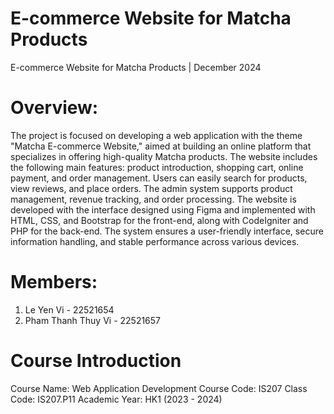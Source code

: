 # E-commerce Website for Matcha Products
E-commerce Website for Matcha Products | December 2024

# Overview: 
The project is focused on developing a web application with the theme "Matcha E-commerce Website," aimed at building an online platform that specializes in offering high-quality Matcha products. The website includes the following main features: product introduction, shopping cart, online payment, and order management. Users can easily search for products, view reviews, and place orders. The admin system supports product management, revenue tracking, and order processing.
The website is developed with the interface designed using Figma and implemented with HTML, CSS, and Bootstrap for the front-end, along with CodeIgniter and PHP for the back-end. The system ensures a user-friendly interface, secure information handling, and stable performance across various devices.

# Members:
1. Le Yen Vi - 22521654
2. Pham Thanh Thuy Vi - 22521657

# Course Introduction

Course Name: Web Application Development
Course Code: IS207
Class Code: IS207.P11
Academic Year: HK1 (2023 - 2024) 
